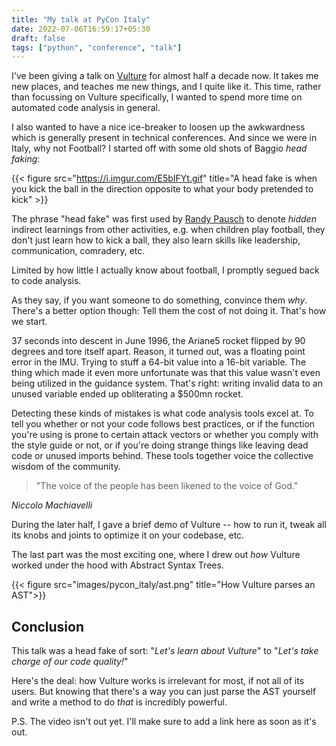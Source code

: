 ```yaml
---
title: "My talk at PyCon Italy"
date: 2022-07-06T16:59:17+05:30
draft: false
tags: ["python", "conference", "talk"]
---
```


I've been giving a talk on [Vulture] for almost half a decade now. It takes me
new places, and teaches me new things, and I quite like it.  This time, rather
than focussing on Vulture specifically, I wanted to spend more time on automated
code analysis in general.

I also wanted to have a nice ice-breaker to loosen up the awkwardness which is
generally present in technical conferences. And since we were in Italy, why not
Football? I started off with some old shots of Baggio _head faking_:

{{< figure src="https://i.imgur.com/E5bIFYt.gif" title="A head fake is when you kick the ball in the direction opposite to what your body pretended to kick" >}}

The phrase "head fake" was first used by [Randy Pausch](lastlec) to denote
_hidden_ indirect learnings from other activities, e.g. when children play
football, they don't just learn how to kick a ball, they also learn skills like
leadership, communication, comradery, etc.

[lastlec]: https://www.youtube.com/watch?v=ji5_MqicxSo

Limited by how little I actually know about football, I promptly segued back to
code analysis.

As they say, if you want someone to do something, convince them _why_. There's a
better option though: Tell them the cost of not doing it. That's how we start.

37 seconds into descent in June 1996, the Ariane5 rocket flipped by 90 degrees
and tore itself apart. Reason, it turned out, was a floating point error in the
IMU. Trying to stuff a 64-bit value into a 16-bit variable. The thing which made
it even more unfortunate was that this value wasn't even being utilized in the
guidance system. That's right: writing invalid data to an unused variable ended
up obliterating a $500mn rocket.

Detecting these kinds of mistakes is what code analysis tools excel at. To tell
you whether or not your code follows best practices, or if the function you're
using is prone to certain attack vectors or whether you comply with the style
guide or not, or if you're doing strange things like leaving dead code or unused
imports behind. These tools together voice the collective wisdom of the
community.

> "The voice of the people has been likened to the voice of God."

<cite>Niccolo Machiavelli</cite>

During the later half, I gave a brief demo of Vulture -- how to run it, tweak
all its knobs and joints to optimize it on your codebase, etc.

The last part was the most exciting one, where I drew out _how_ Vulture worked
under the hood with Abstract Syntax Trees.

{{< figure src="images/pycon_italy/ast.png" title="How Vulture parses an AST">}}

## Conclusion

This talk was a head fake of sort: "_Let's learn about Vulture_" to "_Let's take
charge of our code quality!_"

Here's the deal: how Vulture works is irrelevant for most, if not all of its
users. But knowing that there's a way you can just parse the AST yourself and
write a method to do _that_ is incredibly powerful. 

P.S. The video isn't out yet. I'll make sure to add a link here as soon as it's out.

[vulture]: https://github.com/jendrikseipp/vulture
